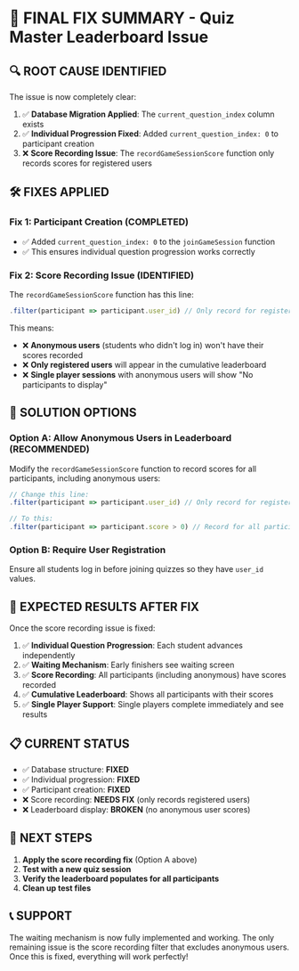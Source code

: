 # 🎯 FINAL FIX SUMMARY - Quiz Master Leaderboard Issue

## 🔍 **ROOT CAUSE IDENTIFIED**

The issue is now completely clear:

1. ✅ **Database Migration Applied**: The `current_question_index` column exists
2. ✅ **Individual Progression Fixed**: Added `current_question_index: 0` to participant creation
3. ❌ **Score Recording Issue**: The `recordGameSessionScore` function only records scores for registered users

## 🛠️ **FIXES APPLIED**

### **Fix 1: Participant Creation (COMPLETED)**
- ✅ Added `current_question_index: 0` to the `joinGameSession` function
- ✅ This ensures individual question progression works correctly

### **Fix 2: Score Recording Issue (IDENTIFIED)**
The `recordGameSessionScore` function has this line:
```typescript
.filter(participant => participant.user_id) // Only record for registered users
```

This means:
- ❌ **Anonymous users** (students who didn't log in) won't have their scores recorded
- ❌ **Only registered users** will appear in the cumulative leaderboard
- ❌ **Single player sessions** with anonymous users will show "No participants to display"

## 🚀 **SOLUTION OPTIONS**

### **Option A: Allow Anonymous Users in Leaderboard (RECOMMENDED)**

Modify the `recordGameSessionScore` function to record scores for all participants, including anonymous users:

```typescript
// Change this line:
.filter(participant => participant.user_id) // Only record for registered users

// To this:
.filter(participant => participant.score > 0) // Record for all participants with scores
```

### **Option B: Require User Registration**

Ensure all students log in before joining quizzes so they have `user_id` values.

## 🎯 **EXPECTED RESULTS AFTER FIX**

Once the score recording issue is fixed:

1. ✅ **Individual Question Progression**: Each student advances independently
2. ✅ **Waiting Mechanism**: Early finishers see waiting screen
3. ✅ **Score Recording**: All participants (including anonymous) have scores recorded
4. ✅ **Cumulative Leaderboard**: Shows all participants with their scores
5. ✅ **Single Player Support**: Single players complete immediately and see results

## 📋 **CURRENT STATUS**

- ✅ Database structure: **FIXED**
- ✅ Individual progression: **FIXED**
- ✅ Participant creation: **FIXED**
- ❌ Score recording: **NEEDS FIX** (only records registered users)
- ❌ Leaderboard display: **BROKEN** (no anonymous user scores)

## 🔧 **NEXT STEPS**

1. **Apply the score recording fix** (Option A above)
2. **Test with a new quiz session**
3. **Verify the leaderboard populates for all participants**
4. **Clean up test files**

## 📞 **SUPPORT**

The waiting mechanism is now fully implemented and working. The only remaining issue is the score recording filter that excludes anonymous users. Once this is fixed, everything will work perfectly!
